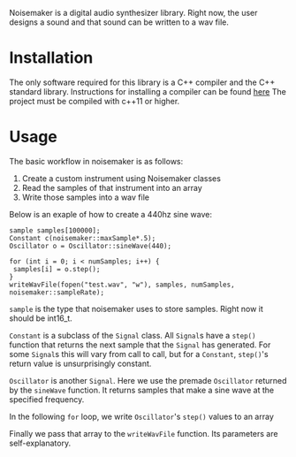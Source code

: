 Noisemaker is a digital audio synthesizer library. Right now, the user designs a sound and that sound can be written to a wav file.

# Installation

The only software required for this library is a C++ compiler and the C++ standard library.
Instructions for installing a compiler can be found [here](https://www.cs.odu.edu/~zeil/cs250PreTest/latest/Public/installingACompiler)
The project must be compiled with c++11 or higher.


# Usage

The basic workflow in noisemaker is as follows:
1. Create a custom instrument using Noisemaker classes
2. Read the samples of that instrument into an array
3. Write those samples into a wav file

Below is an exaple of how to create a 440hz sine wave:

    sample samples[100000];
    Constant c(noisemaker::maxSample*.5);
    Oscillator o = Oscillator::sineWave(440);
    
    for (int i = 0; i < numSamples; i++) {
     samples[i] = o.step();
    }
    writeWavFile(fopen("test.wav", "w"), samples, numSamples, noisemaker::sampleRate);

`sample` is the type that noisemaker uses to store samples. Right now it should be int16_t.

`Constant` is a subclass of the `Signal` class. All `Signal`s have a `step()` function that returns the next sample that the 
`Signal` has generated. For some `Signal`s this will vary from call to call, but for a `Constant`, `step()`'s return value
is unsurprisingly constant.

`Oscillator` is another `Signal`. Here we use the premade `Oscillator` returned by the `sineWave` function.
It returns samples that make a sine wave at the specified frequency.

In the following `for` loop, we write `Oscillator`'s `step()` values to an array

Finally we pass that array to the `writeWavFile` function. Its parameters are self-explanatory.
